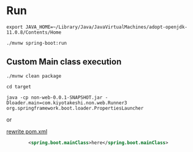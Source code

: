 # Run

```shell
export JAVA_HOME=~/Library/Java/JavaVirtualMachines/adopt-openjdk-11.0.8/Contents/Home
```

```shell
./mvnw spring-boot:run
```

## Custom Main class execution

```shell
./mvnw clean package

cd target

java -cp non-web-0.0.1-SNAPSHOT.jar -Dloader.main=com.kiyotakeshi.non.web.Runner3 org.springframework.boot.loader.PropertiesLauncher
```

or

[rewrite pom.xml](pom.xml)

```xml
		<spring.boot.mainClass>here</spring.boot.mainClass>
```